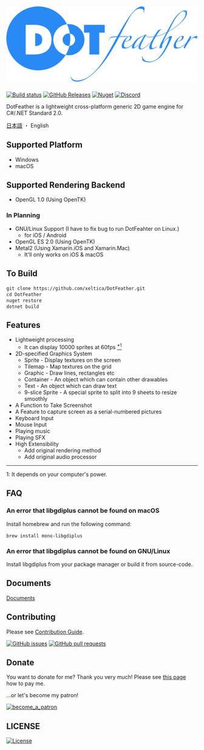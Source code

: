 # <img src="docs/logo.svg"/>
[![Build status](https://img.shields.io/appveyor/ci/xeltica/dotfeather.svg?style=for-the-badge)][ci]
[![GitHub Releases](https://img.shields.io/github/release/xeltica/DotFeather.svg?style=for-the-badge)][releases]
[![Nuget](https://img.shields.io/nuget/v/DotFeather.svg?style=for-the-badge)](https://www.nuget.org/packages/DotFeather/)
[![Discord](https://img.shields.io/discord/572071627991416851?label=discord&style=for-the-badge)](https://discord.gg/e2TCF4m)

DotFeather is a lightweight cross-platform generic 2D game engine for C#/.NET Standard 2.0.

[日本語](README-ja.md) ・ English

## Supported Platform

- Windows
- macOS

## Supported Rendering Backend

- OpenGL 1.0 (Using OpenTK)

### In Planning

- GNU/Linux Support (I have to fix bug to run DotFeahter on Linux.)
	- for iOS / Android
- OpenGL ES 2.0 (Using OpenTK)
- Metal2 (Using Xamarin.iOS and Xamarin.Mac)
	- It'll only works on iOS & macOS

## To Build

```
git clone https://github.com/xeltica/DotFeather.git
cd DotFeather
nuget restore
dotnet build
```

## Features

- Lightweight processing
	- It can display 10000 sprites at 60fps [<sup>*1</sup>](#f1)
- 2D-specified Graphics System
	- Sprite - Display textures on the screen
	- Tilemap - Map textures on the grid
	- Graphic - Draw lines, rectangles etc
	- Container - An object which can contain other drawables
	- Text - An object which can draw text
	- 9-slice Sprite - A special sprite to split into 9 sheets to resize smoothly
- A Function to Take Screenshot
- A Feature to capture screen as a serial-numbered pictures
- Keyboard Input
- Mouse Input
- Playing music
- Playing SFX
- High Extensibility
	- Add original rendering method
	- Add original audio processor

----

<p id="f1">1: It depends on your computer's power.</p>

## FAQ

### An error that libgdiplus cannot be found on macOS

Install homebrew and run the following command:

```
brew install mono-libgdiplus
```

### An error that libgdiplus cannot be found on GNU/Linux

Install libgdiplus from your package manager or build it from source-code.

## Documents

[Documents](https://xeltica.github.io/DotFeather/docs)

## Contributing

Please see [Contribution Guide](CONTRIBUTING.md).

[![GitHub issues](https://img.shields.io/github/issues/xeltica/dotfeather.svg?style=for-the-badge)][issues]
[![GitHub pull requests](https://img.shields.io/github/issues-pr/xeltica/dotfeather.svg?style=for-the-badge)][pulls]

## Donate

You want to donate for me? Thank you very much! Please see [this page](//xeltica.work/en/donation.html) how to pay me.

...or let's become my patron!

[![become_a_patron](https://c5.patreon.com/external/logo/become_a_patron_button@2x.png)](https://patreon.com/xeltica)

## LICENSE

[![License](https://img.shields.io/github/license/xeltica/dotfeather.svg?style=for-the-badge)](LICENSE)


[ci]: https://ci.appveyor.com/project/Xeltica/dotfeather
[issues]: //github.com/xeltica/dotfeather/issues
[pulls]: //github.com/xeltica/dotfeather/pulls
[releases]: //github.com/xeltica/dotfeather/releases
